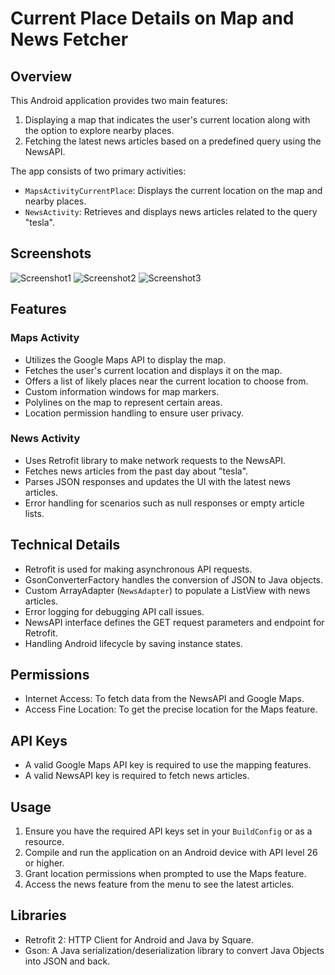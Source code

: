 # Current Place Details on Map and News Fetcher

## Overview

This Android application provides two main features:
1. Displaying a map that indicates the user's current location along with the option to explore nearby places.
2. Fetching the latest news articles based on a predefined query using the NewsAPI.

The app consists of two primary activities:
- `MapsActivityCurrentPlace`: Displays the current location on the map and nearby places.
- `NewsActivity`: Retrieves and displays news articles related to the query "tesla".

## Screenshots

![Screenshot1](Screenshot%20(1).jpg "Screenshot 1")
![Screenshot2](Screenshot%20(2).jpg "Screenshot 2")
![Screenshot3](Screenshot%20(3).jpg "Screenshot 3")



## Features

### Maps Activity

- Utilizes the Google Maps API to display the map.
- Fetches the user's current location and displays it on the map.
- Offers a list of likely places near the current location to choose from.
- Custom information windows for map markers.
- Polylines on the map to represent certain areas.
- Location permission handling to ensure user privacy.

### News Activity

- Uses Retrofit library to make network requests to the NewsAPI.
- Fetches news articles from the past day about "tesla".
- Parses JSON responses and updates the UI with the latest news articles.
- Error handling for scenarios such as null responses or empty article lists.

## Technical Details

- Retrofit is used for making asynchronous API requests.
- GsonConverterFactory handles the conversion of JSON to Java objects.
- Custom ArrayAdapter (`NewsAdapter`) to populate a ListView with news articles.
- Error logging for debugging API call issues.
- NewsAPI interface defines the GET request parameters and endpoint for Retrofit.
- Handling Android lifecycle by saving instance states.

## Permissions

- Internet Access: To fetch data from the NewsAPI and Google Maps.
- Access Fine Location: To get the precise location for the Maps feature.

## API Keys

- A valid Google Maps API key is required to use the mapping features.
- A valid NewsAPI key is required to fetch news articles.

## Usage

1. Ensure you have the required API keys set in your `BuildConfig` or as a resource.
2. Compile and run the application on an Android device with API level 26 or higher.
3. Grant location permissions when prompted to use the Maps feature.
4. Access the news feature from the menu to see the latest articles.

## Libraries

- Retrofit 2: HTTP Client for Android and Java by Square.
- Gson: A Java serialization/deserialization library to convert Java Objects into JSON and back.
